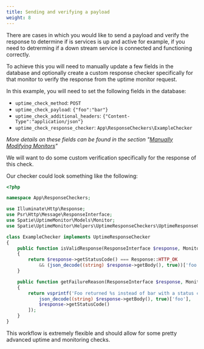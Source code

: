 ```yaml
---
title: Sending and verifying a payload
weight: 8
---
```


There are cases in which you would like to send a payload and verify the response to determine if is services is up and active for example, if you need to detrerming if a down stream service is connected and functioning correctly.

To achieve this you will need to manually update a few fields in the database and optionally create a custom response checker specifically for that monitor to verify the response from the uptime monitor request.

In this example, you will need to set the following fields in the database:

- `uptime_check_method`: `POST`
 - `uptime_check_payload`: `{"foo":"bar"}`
 - `uptime_check_additional_headers`: `{"Content-Type":"application/json"}`
 - `uptime_check_response_checker`: `App\ResponseCheckers\ExampleChecker`

 _More details on these fields can be found in the section "[Manually Modifying Monitors](/laravel-uptime-monitor/v3/advanced-usage/manually-modifying-monitors)"_

We will want to do some custom verification specifically for the response of this check.

Our checker could look something like the following:

```php
<?php

namespace App\ResponseCheckers;

use Illuminate\Http\Response;
use Psr\Http\Message\ResponseInterface;
use Spatie\UptimeMonitor\Models\Monitor;
use Spatie\UptimeMonitor\Helpers\UptimeResponseCheckers\UptimeResponseChecker;

class ExampleChecker implements UptimeResponseChecker
{
    public function isValidResponse(ResponseInterface $response, Monitor $monitor) : bool
    {
        return $response->getStatusCode() === Response::HTTP_OK
            && (json_decode((string) $response->getBody(), true))['foo'] === 'bar';
    }

    public function getFailureReason(ResponseInterface $response, Monitor $monitor) : string
    {
        return vsprintf('Foo returned %s instead of bar with a status code of %s', [
            json_decode((string) $response->getBody(), true)['foo'],
            $response->getStatusCode()
        ]);
    }
}
```

This workflow is extremely flexible and should allow for some pretty advanced uptime and monitoring checks.
